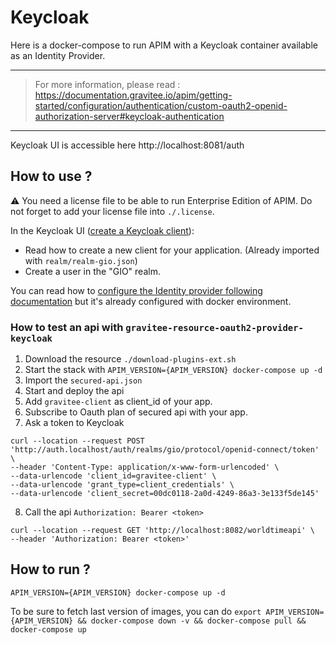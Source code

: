 # Keycloak

Here is a docker-compose to run APIM with a Keycloak container available as an Identity Provider.

---
> For more information, please read :
> https://documentation.gravitee.io/apim/getting-started/configuration/authentication/custom-oauth2-openid-authorization-server#keycloak-authentication
---

Keycloak UI is accessible here http://localhost:8081/auth

## How to use ?

⚠️ You need a license file to be able to run Enterprise Edition of APIM. Do not forget to add your license file into `./.license`.

In the Keycloak UI ([create a Keycloak client](https://documentation.gravitee.io/apim/getting-started/configuration/authentication/custom-oauth2-openid-authorization-server#create-a-keycloak-client)):
- Read how to create a new client for your application. (Already imported with `realm/realm-gio.json`)
- Create a user in the "GIO" realm.

You can read how to [configure the Identity provider following documentation](https://documentation.gravitee.io/apim/getting-started/configuration/authentication/custom-oauth2-openid-authorization-server#configure-keycloak-authentication-in-gravitee) but it's already configured with docker environment.

### How to test an api with `gravitee-resource-oauth2-provider-keycloak`

1. Download the resource `./download-plugins-ext.sh`
2. Start the stack with `APIM_VERSION={APIM_VERSION} docker-compose up -d`
3. Import the `secured-api.json`
4. Start and deploy the api
5. Add `gravitee-client` as client_id of your app.
6. Subscribe to Oauth plan of secured api with your app.
7. Ask a token to Keycloak
```
curl --location --request POST 'http://auth.localhost/auth/realms/gio/protocol/openid-connect/token' \
--header 'Content-Type: application/x-www-form-urlencoded' \
--data-urlencode 'client_id=gravitee-client' \
--data-urlencode 'grant_type=client_credentials' \
--data-urlencode 'client_secret=00dc0118-2a0d-4249-86a3-3e133f5de145'
```
8. Call the api `Authorization: Bearer <token>`
```
curl --location --request GET 'http://localhost:8082/worldtimeapi' \
--header 'Authorization: Bearer <token>'
```

## How to run ?

`APIM_VERSION={APIM_VERSION} docker-compose up -d ` 

To be sure to fetch last version of images, you can do
`export APIM_VERSION={APIM_VERSION} && docker-compose down -v && docker-compose pull && docker-compose up`

